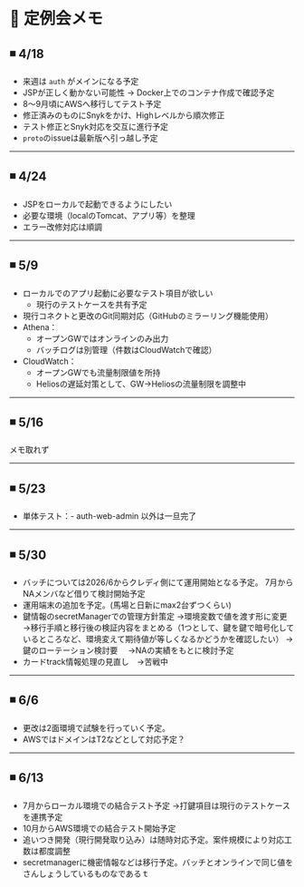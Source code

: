 
# 📆 定例会メモ

## ◾ 4/18

- 来週は `auth` がメインになる予定  
- JSPが正しく動かない可能性 → Docker上でのコンテナ作成で確認予定  
- 8〜9月頃にAWSへ移行してテスト予定  
- 修正済みのものにSnykをかけ、Highレベルから順次修正  
- テスト修正とSnyk対応を交互に進行予定  
- `proto`のissueは最新版へ引っ越し予定  

---

## ◾ 4/24

- JSPをローカルで起動できるようにしたい  
- 必要な環境（localのTomcat、アプリ等）を整理  
- エラー改修対応は順調  

---

## ◾ 5/9

- ローカルでのアプリ起動に必要なテスト項目が欲しい  
  - 現行のテストケースを共有予定  
- 現行コネクトと更改のGit同期対応（GitHubのミラーリング機能使用）  
- Athena：
  - オープンGWではオンラインのみ出力  
  - バッチログは別管理（件数はCloudWatchで確認）  
- CloudWatch：
  - オープンGWでも流量制限値を所持  
  - Heliosの遅延対策として、GW→Heliosの流量制限を調整中  

---

## ◾ 5/16

メモ取れず

---

## ◾ 5/23

- 単体テスト：- auth-web-admin 以外は一旦完了

---

## ◾ 5/30

- バッチについては2026/6からクレディ側にて運用開始となる予定。
  7月からNAメンバなど借りて検討開始予定
- 運用端末の追加を予定。(馬場と日新にmax2台ずつくらい)
- 鍵情報のsecretManagerでの管理方針策定
  →環境変数で値を渡す形に変更
  →移行手順と移行後の検証内容をまとめる（1つとして、鍵を鍵で暗号化しているところなど、環境変えて期待値が等しくなるかどうかを確認したい）
  →鍵のローテーション検討要
  　→NAの実績をもとに検討予定
- カードtrack情報処理の見直し　→苦戦中


---

## ◾ 6/6

- 更改は2面環境で試験を行っていく予定。
- AWSではドメインはT2などとして対応予定？


---

## ◾ 6/13

- 7月からローカル環境での結合テスト予定
  →打鍵項目は現行のテストケースを連携予定
- 10月からAWS環境での結合テスト開始予定
- 追いつき開発（現行開発取り込み）は随時対応予定。案件規模により対応工数は都度調整
- secretmanagerに機密情報などは移行予定。バッチとオンラインで同じ値をさんしょうしているものなであるｔ